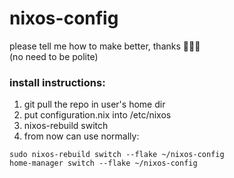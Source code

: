 # nixos-config

please tell me how to make better, thanks 🙏🙏🙏  
(no need to be polite)  

### install instructions:
1. git pull the repo in user's home dir
2. put configuration.nix into /etc/nixos
3. nixos-rebuild switch
4. from now can use normally:
```
sudo nixos-rebuild switch --flake ~/nixos-config
home-manager switch --flake ~/nixos-config
```
